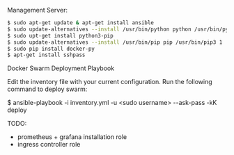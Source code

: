 
Management Server:

```bash
$ sudo apt-get update & apt-get install ansible 
$ sudo update-alternatives --install /usr/bin/python python /usr/bin/python3 1
$ sudo upt-get install python3-pip
$ sudo update-alternatives --install /usr/bin/pip pip /usr/bin/pip3 1
$ sudo pip install docker-py
$ apt-get install sshpass
```

Docker Swarm Deployment Playbook

Edit the inventory file with your current configuration. Run the following command to deploy swarm:

$ ansible-playbook -i inventory.yml -u &lt;sudo username&gt; --ask-pass -kK  deploy

TODO:

- prometheus + grafana installation role
- ingress controller role
